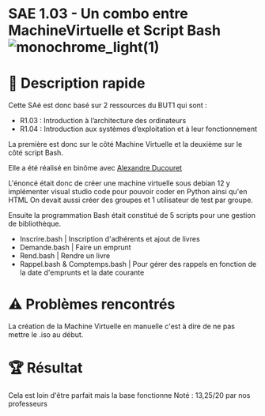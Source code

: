 # SAE 1.03 - Un combo entre MachineVirtuelle et Script Bash ![monochrome_light(1)](https://github.com/user-attachments/assets/27bdf024-8e36-4978-8e85-7f3533d19635)

# 📖 Description rapide  
Cette SAé est donc basé sur 2 ressources du BUT1 qui sont : 
-  R1.03 : Introduction à l’architecture des ordinateurs
-  R1.04 : Introduction aux systèmes d’exploitation et à leur fonctionnement

La première est donc sur le côté Machine Virtuelle et la deuxième sur le côté script Bash.

Elle a été réalisé en binôme avec [Alexandre Ducouret](https://github.com/LightNight6423)

L'énoncé était donc de créer une machine virtuelle sous debian 12 y implémenter visual studio code pour pouvoir coder en Python ainsi qu'en HTML
On devait aussi créer des groupes et 1 utilisateur de test par groupe.

Ensuite la programmation Bash était constitué de 5 scripts pour une gestion de bibliothèque.
- Inscrire.bash | Inscription d'adhérents et ajout de livres
- Demande.bash | Faire un emprunt
- Rend.bash | Rendre un livre
- Rappel.bash & Comptemps.bash | Pour gérer des rappels en fonction de la date d'emprunts et la date courante

# ⚠️ Problèmes rencontrés
La création de la Machine Virtuelle en manuelle c'est à dire de ne pas mettre le .iso au début.

# 🏆 Résultat
Cela est loin d'être parfait mais la base fonctionne
Noté : 13,25/20 par nos professeurs
